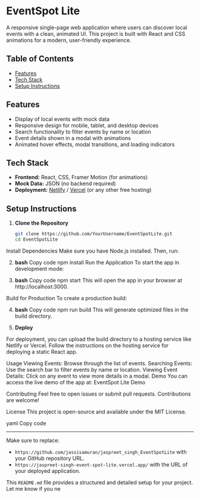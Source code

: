 # EventSpot Lite

A responsive single-page web application where users can discover local events with a clean, animated UI. This project is built with React and CSS animations for a modern, user-friendly experience.

## Table of Contents

- [Features](#features)
- [Tech Stack](#tech-stack)
- [Setup Instructions](#setup-instructions)

## Features

- Display of local events with mock data
- Responsive design for mobile, tablet, and desktop devices
- Search functionality to filter events by name or location
- Event details shown in a modal with animations
- Animated hover effects, modal transitions, and loading indicators

## Tech Stack

- **Frontend:** React, CSS, Framer Motion (for animations)
- **Mock Data:** JSON (no backend required)
- **Deployment:** [Netlify](https://www.netlify.com/) / [Vercel](https://vercel.com/) (or any other free hosting)

## Setup Instructions

1. **Clone the Repository**
   ```bash
   git clone https://github.com/YourUsername/EventSpotLite.git
   cd EventSpotLite
Install Dependencies Make sure you have Node.js installed. Then, run:

2. **bash**
Copy code
npm install
Run the Application To start the app in development mode:

3. **bash**
Copy code
npm start
This will open the app in your browser at http://localhost:3000.

Build for Production To create a production build:

4. **bash**
Copy code
npm run build
This will generate optimized files in the build directory.

5. **Deploy**

For deployment, you can upload the build directory to a hosting service like Netlify or Vercel.
Follow the instructions on the hosting service for deploying a static React app.

Usage
Viewing Events: Browse through the list of events.
Searching Events: Use the search bar to filter events by name or location.
Viewing Event Details: Click on any event to view more details in a modal.
Demo
You can access the live demo of the app at: EventSpot Lite Demo

Contributing
Feel free to open issues or submit pull requests. Contributions are welcome!

License
This project is open-source and available under the MIT License.

yaml
Copy code

---

Make sure to replace:
- `https://github.com/jassisamuran/jaspreet_singh_EventSpotLite` with your GitHub repository URL.
- `https://jaspreet-singh-event-spot-lite.vercel.app/` with the URL of your deployed application.

This `README.md` file provides a structured and detailed setup for your project. Let me know if you ne
